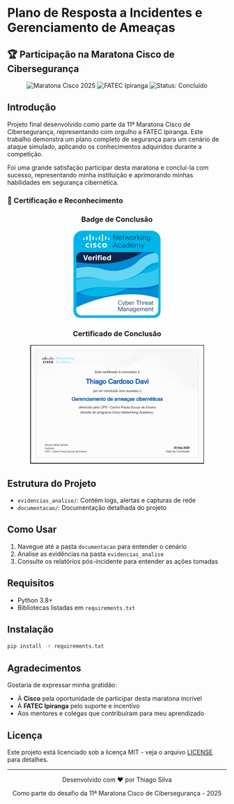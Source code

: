 # Plano de Resposta a Incidentes e Gerenciamento de Ameaças

## 🏆 Participação na Maratona Cisco de Cibersegurança

<div align="center">
  <img src="https://img.shields.io/badge/Cisco-Maratona%20Brasil%202025-blue" alt="Maratona Cisco 2025">
  <img src="https://img.shields.io/badge/Instituição-FATEC%20Ipiranga-0056A7" alt="FATEC Ipiranga">
  <img src="https://img.shields.io/badge/Status-Concluído-brightgreen" alt="Status: Concluído">
</div>

## Introdução
Projeto final desenvolvido como parte da 11ª Maratona Cisco de Cibersegurança, representando com orgulho a FATEC Ipiranga. Este trabalho demonstra um plano completo de segurança para um cenário de ataque simulado, aplicando os conhecimentos adquiridos durante a competição.

Foi uma grande satisfação participar desta maratona e concluí-la com sucesso, representando minha instituição e aprimorando minhas habilidades em segurança cibernética.

### 🏅 Certificação e Reconhecimento

<div align="center">
  <h3>Badge de Conclusão</h3>
  <img src="assets/images/badge.png" alt="Badge de Conclusão da Maratona Cisco" width="200">
  
  <h3>Certificado de Conclusão</h3>
  <img src="assets/images/certificado.png" alt="Certificado de Conclusão" width="400">
</div>

## Estrutura do Projeto
- `evidencias_analise/`: Contém logs, alertas e capturas de rede
- `documentacao/`: Documentação detalhada do projeto

## Como Usar
1. Navegue até a pasta `documentacao` para entender o cenário
2. Analise as evidências na pasta `evidencias_analise`
3. Consulte os relatórios pós-incidente para entender as ações tomadas

## Requisitos
- Python 3.8+
- Bibliotecas listadas em `requirements.txt`

## Instalação
```bash
pip install -r requirements.txt
```

## Agradecimentos

Gostaria de expressar minha gratidão:
- À **Cisco** pela oportunidade de participar desta maratona incrível
- À **FATEC Ipiranga** pelo suporte e incentivo
- Aos mentores e colegas que contribuíram para meu aprendizado

## Licença
Este projeto está licenciado sob a licença MIT - veja o arquivo [LICENSE](LICENSE) para detalhes.

---
<div align="center">
  <p>Desenvolvido com ❤️ por Thiago Silva</p>
  <p>Como parte do desafio da 11ª Maratona Cisco de Cibersegurança - 2025</p>
</div>

